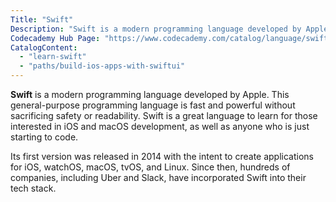 ```yaml
---
Title: "Swift"
Description: "Swift is a modern programming language developed by Apple."
Codecademy Hub Page: "https://www.codecademy.com/catalog/language/swift"
CatalogContent:
  - "learn-swift"
  - "paths/build-ios-apps-with-swiftui"
---
```


**Swift** is a modern programming language developed by Apple. This general-purpose programming language is fast and powerful without sacrificing safety or readability. Swift is a great language to learn for those interested in iOS and macOS development, as well as anyone who is just starting to code.

Its first version was released in 2014 with the intent to create applications for iOS, watchOS, macOS, tvOS, and Linux. Since then, hundreds of companies, including Uber and Slack, have incorporated Swift into their tech stack.
